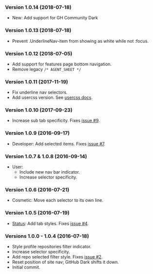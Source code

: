 ### Version 1.0.14 (2018-07-18)

* New: Add support for GH Community Dark

### Version 1.0.13 (2018-07-18)

* Prevent .UnderlineNav-item from showing as white while not :focus.

### Version 1.0.12 (2018-07-05)

* Add support for features page bottom navigation.
* Remove legacy `/* AGENT_SHEET */`

### Version 1.0.11 (2017-11-19)

* Fix underline nav selectors.
* Add usercss version. See [usercss docs](https://github.com/openstyles/stylus/wiki/Usercss).

### Version 1.0.10 (2017-09-23)

* Increase sub tab specificity. Fixes [issue #9](https://github.com/StylishThemes/GitHub-Selected-Tab-Color/issues/9).

### Version 1.0.9 (2016-09-17)

* Developer: Add selected items. Fixes [issue #7](https://github.com/StylishThemes/GitHub-Selected-Tab-Color/issues/7).

### Version 1.0.7 & 1.0.8 (2016-09-14)

* User:
  * Include new nav bar indicator.
  * Increase selector specificity.

### Version 1.0.6 (2016-07-21)

* Cosmetic: Move each selector to its own line.

### Version 1.0.5 (2016-07-19)

* [Status](https://status.github.com/): Add tab styles. Fixes [issue #4](https://github.com/StylishThemes/GitHub-Selected-Tab-Color/issues/4).

### Versions 1.0.0 - 1.0.4 (2016-07-18)

* Style profile repositories filter indicator.
* Increase selector specificity.
* Add repo selected filter style. Fixes [issue #2](https://github.com/StylishThemes/GitHub-Selected-Tab-Color/issues/2).
* Reset position of site nav; GitHub Dark shifts it down.
* Initial commit.
